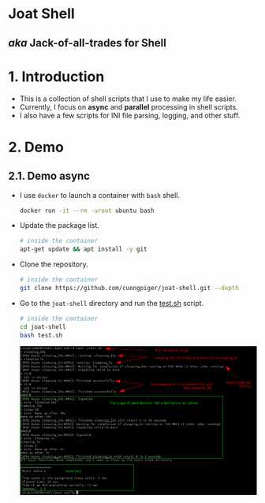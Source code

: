 # Joat Shell
## _aka_ Jack-of-all-trades for Shell

# 1. Introduction
- This is a collection of shell scripts that I use to make my life easier.
- Currently, I focus on **async** and **parallel** processing in shell scripts.
- I also have a few scripts for INI file parsing, logging, and other stuff.

# 2. Demo
## 2.1. Demo async
- I use `docker` to launch a container with `bash` shell.
  ```bash
  docker run -it --rm -uroot ubuntu bash
  ```

- Update the package list.
  ```bash
  # inside the container
  apt-get update && apt install -y git
  ```

- Clone the repository.
  ```bash
  # inside the container
  git clone https://github.com/cuongpiger/joat-shell.git --depth
  ```

- Go to the `joat-shell` directory and run the [test.sh](./test.sh) script.
  ```bash
  # inside the container
  cd joat-shell
  bash test.sh
  ```
  ![01.png](./img/01.png)
